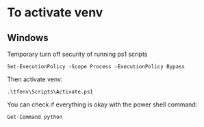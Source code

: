 # To activate venv

## Windows

Temporary turn off security of running ps1 scripts
```
Set-ExecutionPolicy -Scope Process -ExecutionPolicy Bypass
```
Then activate venv:

```
.\tfenv\Scripts\Activate.ps1
```

You can check if everything is okay with the power shell command:

```
Get-Command python
```